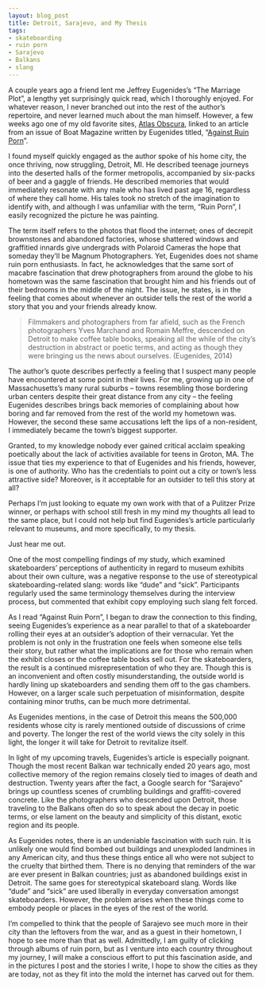 ```yaml
---
layout: blog_post
title: Detroit, Sarajevo, and My Thesis
tags: 
- skateboarding
- ruin porn
- Sarajevo
- Balkans
- slang
---
```

A couple years ago a friend lent me Jeffrey Eugenides’s “The Marriage Plot”, a lengthy yet surprisingly quick read, which I thoroughly enjoyed.  For whatever reason, I never branched out into the rest of the author’s repertoire, and never learned much about the man himself.  However, a few weeks ago one of my old favorite sites, [Atlas Obscura](http://www.boat-mag.com/against-ruin-porn/), linked to an article from an issue of Boat Magazine written by Eugenides titled, “[Against Ruin Porn](http://www.boat-mag.com/against-ruin-porn/)”.  

I found myself quickly engaged as the author spoke of his home city, the once thriving, now struggling, Detroit, MI.  He described teenage journeys into the deserted halls of the former metropolis, accompanied by six-packs of beer and a gaggle of friends.  He described memories that would immediately resonate with any male who has lived past age 16, regardless of where they call home.  His tales took no stretch of the imagination to identify with, and although I was unfamiliar with the term, “Ruin Porn”, I easily recognized the picture he was painting.

The term itself refers to the photos that flood the internet; ones of decrepit brownstones and abandoned factories, whose shattered windows and graffitied innards give undergrads with Polaroid Cameras the hope that someday they’ll be Magnum Photographers.  Yet, Eugenides does not shame ruin porn enthusiasts. In fact, he acknowledges that the same sort of macabre fascination that drew photographers from around the globe to his hometown was the same fascination that brought him and his friends out of their bedrooms in the middle of the night.  The issue, he states, is in the feeling that comes about whenever an outsider tells the rest of the world a story that you and your friends already know.

> Filmmakers and photographers from far afield, such as the French photographers Yves Marchand and Romain Meffre, descended on Detroit to make coffee table books, speaking all the while of the city’s destruction in abstract or poetic terms, and acting as though they were bringing us the news about ourselves. (Eugenides, 2014)

The author’s quote describes perfectly a feeling that I suspect many people have encountered at some point in their lives.  For me, growing up in one of Massachusetts’s many rural suburbs – towns resembling those bordering urban centers despite their great distance from any city – the feeling Eugenides describes brings back memories of complaining about how boring and far removed from the rest of the world my hometown was.  However, the second these same accusations left the lips of a non-resident, I immediately became the town’s biggest supporter.  

Granted, to my knowledge nobody ever gained critical acclaim speaking poetically about the lack of activities available for teens in Groton, MA.  The issue that ties my experience to that of Eugenides and his friends, however, is one of authority.  Who has the credentials to point out a city or town’s less attractive side?  Moreover, is it acceptable for an outsider to tell this story at all?    

Perhaps I’m just looking to equate my own work with that of a Pulitzer Prize winner, or perhaps with school still fresh in my mind my thoughts all lead to the same place, but I could not help but find Eugenides’s article particularly relevant to museums, and more specifically, to my thesis.

Just hear me out.

One of the most compelling findings of my study, which examined skateboarders’ perceptions of authenticity in regard to museum exhibits about their own culture, was a negative response to the use of stereotypical skateboarding-related slang:  words like “dude” and “sick”.  Participants regularly used the same terminology themselves during the interview process, but commented that exhibit copy employing such slang felt forced.

As I read “Against Ruin Porn”, I began to draw the connection to this finding, seeing Eugenides’s experience as a near parallel to that of a skateboarder rolling their eyes at an outsider’s adoption of their vernacular.  Yet the problem is not only in the frustration one feels when someone else tells their story, but rather what the implications are for those who remain when the exhibit closes or the coffee table books sell out.  For the skateboarders, the result is a continued misrepresentation of who they are.  Though this is an inconvenient and often costly misunderstanding, the outside world is hardly lining up skateboarders and sending them off to the gas chambers. However, on a larger scale such perpetuation of misinformation, despite containing minor truths, can be much more detrimental.  

As Eugenides mentions, in the case of Detroit this means the 500,000 residents whose city is rarely mentioned outside of discussions of crime and poverty.  The longer the rest of the world views the city solely in this light, the longer it will take for Detroit to revitalize itself.

 In light of my upcoming travels, Eugenides’s article is especially poignant. Though the most recent Balkan war technically ended 20 years ago, most collective memory of the region remains closely tied to images of death and destruction.  Twenty years after the fact, a Google search for “Sarajevo” brings up countless scenes of crumbling buildings and graffiti-covered concrete.  Like the photographers who descended upon Detroit, those traveling to the Balkans often do so to speak about the decay in poetic terms, or else lament on the beauty and simplicity of this distant, exotic region and its people. 
 
As Eugenides notes, there is an undeniable fascination with such ruin.  It is unlikely one would find bombed out buildings and unexploded landmines in any American city, and thus these things entice all who were not subject to the cruelty that birthed them.  There is no denying that reminders of the war are ever present in Balkan countries; just as abandoned buildings exist in Detroit.  The same goes for stereotypical skateboard slang.  Words like “dude” and “sick” are used liberally in everyday conversation amongst skateboarders.  However, the problem arises when these things come to embody people or places in the eyes of the rest of the world.

I’m compelled to think that the people of Sarajevo see much more in their city than the leftovers from the war, and as a guest in their hometown, I hope to see more than that as well.  Admittedly, I am guilty of clicking through albums of ruin porn, but as I venture into each country throughout my journey, I will make a conscious effort to put this fascination aside, and in the pictures I post and the stories I write, I hope to show the cities as they are today, not as they fit into the mold the internet has carved out for them.






